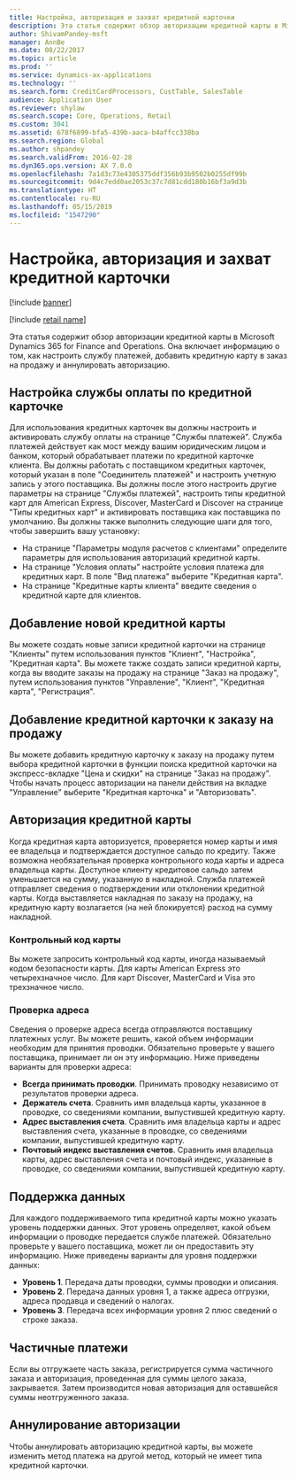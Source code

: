 ```yaml
---
title: Настройка, авторизация и захват кредитной карточки
description: Эта статья содержит обзор авторизации кредитной карты в Microsoft Dynamics 365 for Finance and Operations. Она включает информацию о том, как настроить службу платежей, добавить кредитную карту в заказ на продажу и аннулировать авторизацию.
author: ShivamPandey-msft
manager: AnnBe
ms.date: 08/22/2017
ms.topic: article
ms.prod: ''
ms.service: dynamics-ax-applications
ms.technology: ''
ms.search.form: CreditCardProcessors, CustTable, SalesTable
audience: Application User
ms.reviewer: shylaw
ms.search.scope: Core, Operations, Retail
ms.custom: 3041
ms.assetid: 678f6899-bfa5-439b-aaca-b4affcc338ba
ms.search.region: Global
ms.author: shpandey
ms.search.validFrom: 2016-02-28
ms.dyn365.ops.version: AX 7.0.0
ms.openlocfilehash: 7a1d3c73e4305375ddf356b93b9502b0255df99b
ms.sourcegitcommit: 9d4c7edd0ae2053c37c7d81cdd180b16bf3a9d3b
ms.translationtype: HT
ms.contentlocale: ru-RU
ms.lasthandoff: 05/15/2019
ms.locfileid: "1547290"
---
```

# <a name="credit-card-setup-authorization-and-capture"></a>Настройка, авторизация и захват кредитной карточки

[!include [banner](../includes/banner.md)]

[!include [retail name](../includes/retail-name.md)]

Эта статья содержит обзор авторизации кредитной карты в Microsoft Dynamics 365 for Finance and Operations. Она включает информацию о том, как настроить службу платежей, добавить кредитную карту в заказ на продажу и аннулировать авторизацию.

<a name="setting-up-the-credit-card-payment-service"></a>Настройка службы оплаты по кредитной карточке
------------------------------------------

Для использования кредитных карточек вы должны настроить и активировать службу оплаты на странице "Службы платежей". Служба платежей действует как мост между вашим юридическим лицом и банком, который обрабатывает платежи по кредитной карточке клиента. Вы должны работать с поставщиком кредитных карточек, который указан в поле "Соединитель платежей" и настроить учетную запись у этого поставщика. Вы должны после этого настроить другие параметры на странице "Службы платежей", настроить типы кредитной карт для American Express, Discover, MasterCard и Discover на странице "Типы кредитных карт" и активировать поставщика как поставщика по умолчанию. Вы должны также выполнить следующие шаги для того, чтобы завершить вашу установку:
-   На странице "Параметры модуля расчетов с клиентами" определите параметры для использования авторизаций кредитной карты.
-   На странице "Условия оплаты" настройте условия платежа для кредитных карт. В поле "Вид платежа" выберите "Кредитная карта".
-   На странице "Кредитные карты клиента" введите сведения о кредитной карте для клиентов.

## <a name="adding-a-new-credit-card"></a>Добавление новой кредитной карты
Вы можете создать новые записи кредитной карточки на странице "Клиенты" путем использования пунктов "Клиент", "Настройка", "Кредитная карта". Вы можете также создать записи кредитной карты, когда вы вводите заказы на продажу на странице "Заказ на продажу", путем использования пунктов "Управление", "Клиент", "Кредитная карта", "Регистрация".

<a name="adding-a-credit-card-to-a-sales-order"></a>Добавление кредитной карточки к заказу на продажу
-------------------------------------

Вы можете добавить кредитную карточку к заказу на продажу путем выбора кредитной карточки в функции поиска кредитной карточки на экспресс-вкладке "Цена и скидки" на странице "Заказ на продажу". Чтобы начать процесс авторизации на панели действия на вкладке "Управление" выберите "Кредитная карточка" и "Авторизовать".

<a name="authorizing-a-credit-card"></a>Авторизация кредитной карты
-------------------------

Когда кредитная карта авторизуется, проверяется номер карты и имя ее владельца и подтверждается доступное сальдо по кредиту. Также возможна необязательная проверка контрольного кода карты и адреса владельца карты. Доступное клиенту кредитовое сальдо затем уменьшается на сумму, указанную в накладной. Служба платежей отправляет сведения о подтверждении или отклонении кредитной карты. Когда выставляется накладная по заказу на продажу, на кредитную карту возлагается (на ней блокируется) расход на сумму накладной.

### <a name="card-verification-value"></a>Контрольный код карты

Вы можете запросить контрольный код карты, иногда называемый кодом безопасности карты. Для карты American Express это четырехзначное число. Для карт Discover, MasterCard и Visa это трехзначное число.

### <a name="address-verification"></a>Проверка адреса

Сведения о проверке адреса всегда отправляются поставщику платежных услуг. Вы можете решить, какой объем информации необходим для принятия проводки. Обязательно проверьте у вашего поставщика, принимает ли он эту информацию. Ниже приведены варианты для проверки адреса:
-   **Всегда принимать проводки**. Принимать проводку независимо от результатов проверки адреса.
-   **Держатель счета**. Сравнить имя владельца карты, указанное в проводке, со сведениями компании, выпустившей кредитную карту.
-   **Адрес выставления счета**. Сравнить имя владельца карты и адрес выставления счета, указанные в проводке, со сведениями компании, выпустившей кредитную карту.
-   **Почтовый индекс выставления счетов**. Сравнить имя владельца карты, адрес выставления счета и почтовый индекс, указанные в проводке, со сведениями компании, выпустившей кредитную карту.

## <a name="data-support"></a>Поддержка данных
Для каждого поддерживаемого типа кредитной карты можно указать уровень поддержки данных. Этот уровень определяет, какой объем информации о проводке передается службе платежей. Обязательно проверьте у вашего поставщика, может ли он предоставить эту информацию. Ниже приведены варианты для уровня поддержки данных:
-   **Уровень 1**. Передача даты проводки, суммы проводки и описания.
-   **Уровень 2**. Передача данных уровня 1, а также адреса отгрузки, адреса продавца и сведений о налогах.
-   **Уровень 3**. Передача всех информации уровня 2 плюс сведений о строке заказа.

## <a name="partial-payments"></a>Частичные платежи
Если вы отгружаете часть заказа, регистрируется сумма частичного заказа и авторизация, проведенная для суммы целого заказа, закрывается. Затем производится новая авторизация для оставшейся суммы неотгруженного заказа.

## <a name="voiding-an-authorization"></a>Аннулирование авторизации
Чтобы аннулировать авторизацию кредитной карты, вы можете изменить метод платежа на другой метод, который не имеет типа кредитной карточки.





